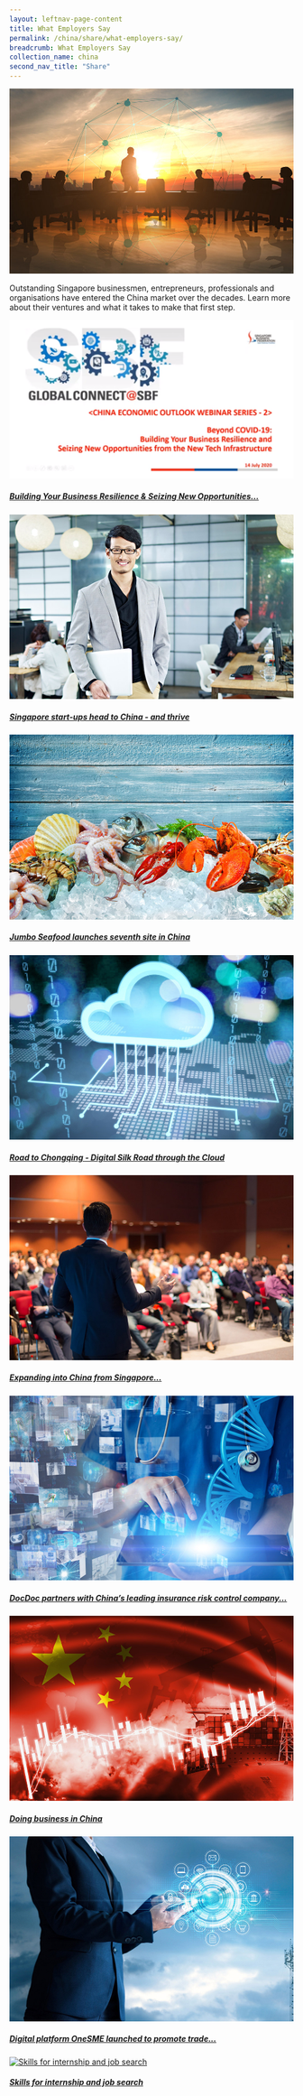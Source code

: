 ```yaml
---
layout: leftnav-page-content
title: What Employers Say
permalink: /china/share/what-employers-say/
breadcrumb: What Employers Say
collection_name: china
second_nav_title: "Share"
---
```


![banner-china-share-what-employers-say](\images\china-employers\What-employers-say-new.jpg)

Outstanding Singapore businessmen, entrepreneurs, professionals and organisations have entered the China market over the decades. Learn more about their ventures and what it takes to make that first step.

<div>
	<div class="row is-multiline">
		<div class="col is-half-tablet padding--bottom--lg">
			<a href="/china/share/what-employers-say/global-connect-sbf/" class="project-link">
				<img src="\images\china-employers\sbf.png" alt="building business resilence" class="project-image">
			<div class="project-card">
				<div class="project-title margin--bottom--xs">
					<h5><b>Building Your Business Resilience & Seizing New Opportunities...</b></h5>
				</div>
			</div>
			</a>
		</div>
		<div class="col is-half-tablet padding--bottom--lg">
			<a href="/china/share/what-employers-say/singapore-start-ups-head-to-china/" class="project-link">
				<img src="\images\china-employers\singapore-start-ups-head-to-china.jpg" alt="singapore-start-ups-head-to-china" class="project-image">
			<div class="project-card">
				<div class="project-title margin--bottom--xs">
					<h5><b>Singapore start-ups head to China - and thrive</b></h5>
				</div>
			</div>
			</a>
		</div>
	</div>
</div>

<p><p>

<div>
	<div class="row is-multiline">
		<div class="col is-half-tablet padding--bottom--lg">
			<a href="/china/share/what-employers-say/jumbo-seafood-china-launch/" class="project-link">
				<img src="\images\china-employers\jumbo-expansion.jpg" alt="jumbo-expansion" class="project-image">
			<div class="project-card">
				<div class="project-title margin--bottom--xs">
					<h5><b>Jumbo Seafood launches seventh site in China</b></h5>
				</div>
			</div>
			</a>
		</div>
		<div class="col is-half-tablet padding--bottom--lg">
			<a href="/china/share/what-employers-say/road-to-chongqing/" class="project-link">
				<img src="\images\china-employers\road-to-chongqing.jpg" alt="road-to-chongqing" class="project-image">
			<div class="project-card">
				<div class="project-title margin--bottom--xs">
					<h5><b>Road to Chongqing - Digital Silk Road through the Cloud</b></h5>
				</div>
			</div>
			</a>
		</div>
	</div>
</div>

<p><p>

<div>
	<div class="row is-multiline">
		<div class="col is-half-tablet padding--bottom--lg">
			<a href="/china/share/what-employers-say/expanding-into-china/" class="project-link">
				<img src="\images\china-employers\expanding-into-china.jpg" alt="expanding-into-china" class="project-image">
			<div class="project-card">
				<div class="project-title margin--bottom--xs">
					<h5><b>Expanding into China from Singapore...</b></h5>
				</div>
			</div>
			</a>
		</div>
		<div class="col is-half-tablet padding--bottom--lg">
			<a href="/china/share/what-employers-say/docdoc-partners-with-china/" class="project-link">
				<img src="\images\china-employers\docdoc-partners-with-china.jpg" alt="docdoc-partners-with-china" class="project-image">
			<div class="project-card">
				<div class="project-title margin--bottom--xs">
					<h5><b>DocDoc partners with China’s leading insurance risk control company...</b></h5>
				</div>
			</div>
			</a>
		</div>
	</div>
</div>

<p><p>

<div>
	<div class="row is-multiline">
		<div class="col is-half-tablet padding--bottom--lg">
			<a href="/china/share/what-employers-say/doing-business-in-china/" class="project-link">
				<img src="\images\china-employers\doing-business-in-china.jpg" alt="doing-business-in-china" class="project-image">
			<div class="project-card">
				<div class="project-title margin--bottom--xs">
					<h5><b>Doing business in China</b></h5>
				</div>
			</div>
			</a>
		</div>
		<div class="col is-half-tablet padding--bottom--lg">
			<a href="/china/share/what-employers-say/digital-platform-onesme/" class="project-link">
				<img src="\images\china-employers\digital-platform-onesme.jpg" alt="digital-platform-onesme" class="project-image">
			<div class="project-card">
				<div class="project-title margin--bottom--xs">
					<h5><b>Digital platform OneSME launched to promote trade...</b></h5>
				</div>
			</div>
			</a>
		</div>
	</div>
</div>

<p><p>

<div>
	<div class="row is-multiline">
		<div class="col is-half-tablet padding--bottom--lg">
			<a href="/china/share/what-employers-say/skills-internship-job-search/" class="project-link">
				<img src="/images/china-employers/Skills-for-internship-small.jpg" alt="Skills for internship and job search" class="project-image">
			<div class="project-card">
				<div class="project-title margin--bottom--xs">
					<h5><b>Skills for internship and job search</b></h5>
				</div>
			</div>
			</a>
		</div>
	</div>
</div>

<p><p>